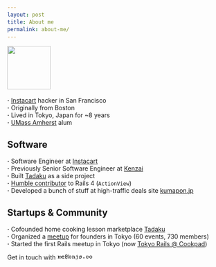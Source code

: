```yaml
---
layout: post
title: About me
permalink: about-me/
---
```


<img src="https://pbs.twimg.com/profile_images/551423866594029568/zbex0jmT.jpeg" width="100" height="100">

<strong>&middot;</strong> <a href="https://www.instacart.com" target="_blank">Instacart</a> hacker in San Francisco
<br><strong>&middot;</strong> Originally from Boston
<br><strong>&middot;</strong> Lived in Tokyo, Japan for ~8 years
<br><strong>&middot;</strong> <a href="http://www.umass.edu" target="_blank">UMass Amherst</a> alum

## Software

<strong>&middot;</strong> Software Engineer at <a href="https://www.instacart.com/" target="_blank">Instacart</a>
<br><strong>&middot;</strong> Previously Senior Software Engineer at <a href="http://kenzai.me" target="_blank">Kenzai</a>
<br><strong>&middot;</strong> Built <a href="http://www.tadaku.com" target="_blank">Tadaku</a> as a side project
<br><strong>&middot;</strong> <a href="http://contributors.rubyonrails.org/contributors/benjamin-sullivan/commits" target="_blank">Humble contributor</a> to Rails 4 (`ActionView`)
<br><strong>&middot;</strong> Developed a bunch of stuff at high-traffic deals site <a href="http://kumapon.jp" target="_blank">kumapon.jp</a>

## Startups & Community

<strong>&middot;</strong> Cofounded home cooking lesson marketplace <a href="http://www.tadaku.com" target="_blank">Tadaku</a>
<br><strong>&middot;</strong> Organized a <a href="http://www.meetup.com/tokyo-startup-circle" target="_blank">meetup</a> for founders in Tokyo (60 events, 730 members)
<br><strong>&middot;</strong> Started the first Rails meetup in Tokyo (now <a href="http://www.meetup.com/tokyo-rails/" target="_blank">Tokyo Rails @ Cookpad</a>)


<span class="lowkey">Get in touch with</span> <img src="/images/email.gif">

<a href="https://twitter.com/bnjs"><i class="fa fa-twitter"></i></a>
<a href="https://github.com/bonsaiben"><i class="fa fa-github"></i></a>
<a href="https://www.linkedin.com/in/bnjsu"><i class="fa fa-linkedin"></i></a>
